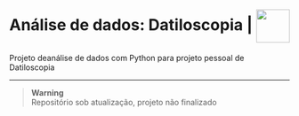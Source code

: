 # Análise de dados: Datiloscopia | <img align="center" height="60px" width="60px" src="https://user-images.githubusercontent.com/102625628/195837962-6e3123b1-323e-42ea-8339-ae82bf927667.gif"/>
Projeto deanálise de dados com Python para projeto pessoal de Datiloscopia

---

> **Warning** <br>
> Repositório sob atualização, projeto não finalizado
